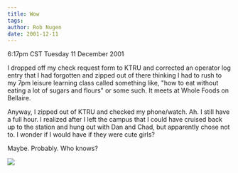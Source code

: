 ```yaml
---
title: Wow
tags: 
author: Rob Nugen
date: 2001-12-11
---
```


<title></title>
<p class=date>6:17pm CST Tuesday 11 December 2001</p>

<p>I dropped off my check request form to KTRU and corrected an
operator log entry that I had forgotten and zipped out of there
thinking I had to rush to my 7pm leisure learning class called
something like, "how to eat without eating a lot of sugars and flours"
or some such.  It meets at Whole Foods on Bellaire.</p>

<p>Anyway, I zipped out of KTRU and checked my phone/watch.  Ah.  I
still have a full hour.  I realized after I left the campus that I
could have cruised back up to the station and hung out with Dan and
Chad, but apparently chose not to.  I wonder if I would have if they
were cute girls?</p>

<p>Maybe.  Probably.  Who knows?</p>

<p><img src='/images/rob/wL-ROB.gif'/></p>

